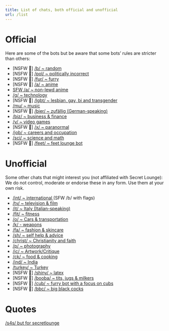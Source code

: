 ```yaml
---
title: List of chats, both official and unofficial
url: /list
---
```


Official
==========

Here are some of the bots but be aware that some bots’ rules are stricter than others:

- [NSFW 🔞] [/b/ ~ random](https://t.me/secretloungebot)
- [NSFW 🔞] [/pol/ ~ politically incorrect](https://t.me/politicsloungebot)
- [NSFW 🔞] [/fur/ ~ furry](https://t.me/furryloungebot)
- [NSFW 🔞] [/a/ ~ anime](https://t.me/animeloungebot)
- [SFW /a/ ~ non-lewd anime](http://t.me/aglenbot)
- [/g/ ~ technology](https://t.me/techloungebot)
- [NSFW 🔞] [/lgbt/ ~ lesbian, gay, bi and transgender](https://t.me/lgbtloungebot)
- [/mu/ ~ music](https://t.me/musicloungebot)
- [NSFW 🔞] [/bier/ ~ zufällig (German-speaking)](https://t.me/bierloungebot)
- [/biz/ ~ business & finance](https://t.me/bizloungebot)
- [/v/ ~ video games](https://t.me/videogamesloungebot)
- [NSFW 🔞] [/x/ ~ paranormal](https://t.me/paranormalloungebot)
- [/job/ ~ careers and occupation](https://t.me/jobsloungebot)
- [/sci/ ~ science and math](https://t.me/scimathloungebot)
- [NSFW 🔞] [/feet/ ~ feet lounge bot](https://t.me/feetlounge_bot)


Unofficial
=============

Some other chats that might interest you (not affiliated with Secret Lounge):
We do not control, moderate or endorse these in any form. Use them at your own risk.

- [/int/ ~ international ](https://t.me/intloungebot)(SFW /b/ with flags)
- [/tv/ ~ television & film](https://t.me/tvchanbot)
- [/it/ ~ Italy (Italian-speaking)](https://t.me/italyloungebot)
- [/fit/ ~ fitness](https://t.me/fitloungebot)
- [/o/ ~ Cars & transportation](https://t.me/motorloungebot)
- [/k/ - weapons](https://t.me/weaponchanbot)
- [/fa/ ~ fashion & skincare](https://t.me/fashionloungebot)
- [/sh/ ~ self help & advice](https://t.me/shloungebot)
- [/christ/ ~ Christianity and faith](https://t.me/christloungebot)
- [/p/ ~ photography](http://t.me/PhotographyLoungeBot)
- [/ic/ ~ Artwork/Critique](http://t.me/ArtworkLoungeBot)
- [/ck/ ~ food & cooking](http://t.me/ckloungebot)
- [/ind/ ~ India](https://t.me/indialoungebot)
- [/turkey/ ~ Turkey](https://t.me/ZurnaLoungeBot)
- [NSFW 🔞] [/shiny/ ~ latex](http://t.me/shinyclothesbot)
- [NSFW 🔞] [/booba/ ~ tits, jugs & milkers](https://t.me/boobaloungebot)
- [NSFW 🔞] [/cub/ ~ furry bot with a focus on cubs](https://t.me/cubloungebot)
- [NSFW 🔞] [/bbc/ ~ big black cocks](https://t.me/bbcloungebot)


Quotes
========

[/s4s/ but for secretlounge](https://t.me/slquotes)
